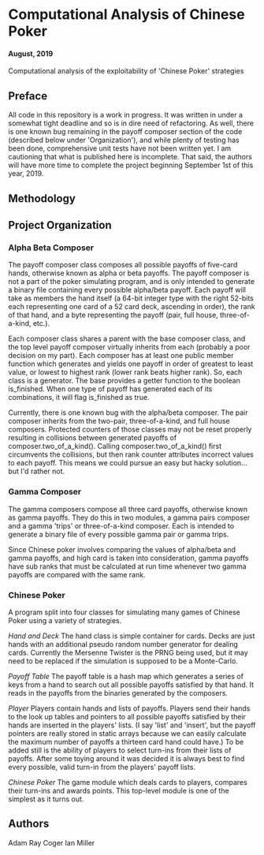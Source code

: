 
# Computational Analysis of Chinese Poker
#### August, 2019
Computational analysis of the exploitability of 'Chinese Poker' strategies 

## Preface
All code in this repository is a work in progress. It was written in under a somewhat tight deadline and so is in dire need of refactoring. As well, there is one known bug remaining in the payoff composer section of the code (described below under 'Organization'), and while plenty of testing has been done, comprehensive unit tests have not been written yet. I am cautioning that what is published here is incomplete. That said, the authors will have more time to complete the project beginning September 1st of this year, 2019.

## Methodology

## Project Organization
### Alpha Beta Composer
The payoff composer class composes all possible payoffs of five-card hands, otherwise known as alpha or beta payoffs. The payoff composer is not a part of the poker simulating program, and is only intended to generate a binary file containing every possible alpha/beta payoff. Each payoff will take as members the hand itself (a 64-bit integer type with the right 52-bits each representing one card of a 52 card deck, ascending in order), the rank of that hand, and a byte representing the payoff (pair, full house, three-of-a-kind, etc.). 

Each composer class shares a parent with the base composer class, and the top level payoff composer virtually inherits from each (probably a poor decision on my part). Each composer has at least one public member function which generates and yields one payoff in order of greatest to least value, or lowest to highest rank (lower rank beats higher rank). So, each class is a generator. The base provides a getter function to the boolean is_finished. When one type of payoff has generated each of its combinations, it will flag is_finished as true.

Currently, there is one known bug with the alpha/beta composer. The pair composer inherits from the two-pair, three-of-a-kind, and full house composers. Protected counters of those classes may not be reset properly resulting in collisions between generated payoffs of composer.two_of_a_kind(). Calling composer.two_of_a_kind() first circumvents the collisions, but then rank counter attributes incorrect values to each payoff. This means we could pursue an easy but hacky solution... but I'd rather not.

### Gamma Composer
The gamma composers compose all three card payoffs, otherwise known as gamma payoffs. They do this in two modules, a gamma pairs composer and a gamma 'trips' or three-of-a-kind composer. Each is intended to generate a binary file of every possible gamma pair or gamma trips.

Since Chinese poker involves comparing the values of alpha/beta and gamma payoffs, and high card is taken into consideration, gamma payoffs have sub ranks that must be calculated at run time whenever two gamma payoffs are compared with the same rank.

### Chinese Poker
A program split into four classes for simulating many games of Chinese Poker using a variety of strategies.

*Hand and Deck*
The hand class is simple container for cards. Decks are just hands with an additional pseudo random number generator for dealing cards. Currently the Mersenne Twister is the PRNG being used, but it may need to be replaced if the simulation is supposed to be a Monte-Carlo.

*Payoff Table*
The payoff table is a hash map which generates a series of keys from a hand to search out all possible payoffs satisfied by that hand. It reads in the payoffs from the binaries generated by the composers.

*Player*
Players contain hands and lists of payoffs. Players send their hands to the look up tables and pointers to all possible payoffs satisfied by their hands are inserted in the players' lists. (I say 'list' and 'insert', but the payoff pointers are really stored in static arrays because we can easily calculate the maximum number of payoffs a thirteen card hand could have.) To be added still is the ability of players to select turn-ins from their lists of payoffs. After some toying around it was decided it is always best to find every possible, valid turn-in from the players' payoff lists.

*Chinese Poker*
The game module which deals cards to players, compares their turn-ins and awards points. This top-level module is one of the simplest as it turns out.
 


##  Authors
Adam Ray Coger
Ian Miller
